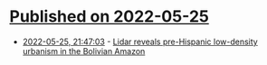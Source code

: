 # [Published on 2022-05-25](index.md)

* [2022-05-25, 21:47:03](https://news.ycombinator.com/item?id=31511047) - [Lidar reveals pre-Hispanic low-density urbanism in the Bolivian Amazon](https://www.nature.com/articles/s41586-022-04780-4)
